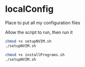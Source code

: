 # localConfig
Place to put all my configuration files

Allow the script to run, then run it

```bash
chmod +x setupNVIM.sh
./setupNVIM.sh
```

```bash
chmod +x installPrograms.sh
./setupNVIM.sh
```
